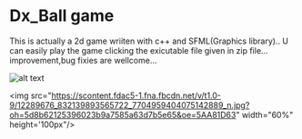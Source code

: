 # Dx_Ball game
This is actually a 2d game wriiten with c++ and SFML(Graphics library)..
U can easily play the game clicking the exicutable file given in zip file... 
improvement,bug fixies are wellcome...

![alt text](https://scontent.fdac5-1.fna.fbcdn.net/v/t1.0-9/12289676_832139893565722_7704959404075142889_n.jpg?oh=5d8b62125396023b9a7585a63d7b5e65&oe=5AA81D63)


<img src="https://scontent.fdac5-1.fna.fbcdn.net/v/t1.0-9/12289676_832139893565722_7704959404075142889_n.jpg?oh=5d8b62125396023b9a7585a63d7b5e65&oe=5AA81D63" width="60%" height='100px"/>
